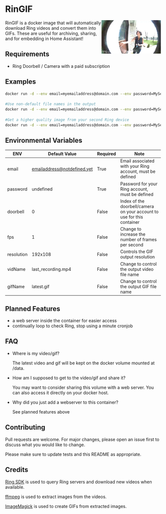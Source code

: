 # RinGIF

<img src="sample.gif" align="right" height=108/>

RinGIF is a docker image that will automatically download Ring videos and 
convert them into GIFs.
These are useful for archiving, sharing, and for embedding in Home Assistant!

## Requirements
- Ring Doorbell / Camera with a paid subscription


## Examples

```bash
docker run -d --env email=myemailaddress@domain.com --env password=MySecretPass --name RinGIF-Example-1 devinslick/ring_video_doorbell_gif

#Use non-default file names in the output
docker run -d --env email=myemailaddress@domain.com --env password=MySecretPass --env vidName=doorbell.mp4 --env gifName=doorbell.gif --name RinGIF-Example-2 devinslick/ring_video_doorbell_gif

#Get a higher quality image from your second Ring device
docker run -d --env email=myemailaddress@domain.com --env password=MySecretPass --env fps=2 --env resolution 284x216 --env doorbell=1 --name RinGIF-Example-3 devinslick/ring_video_doorbell_gif


```

## Environmental Variables

| ENV  | Default Value| Required | Note |
| ------------- | ------------- | ------------- | ------------- |
| email | emailaddress@notdefined.yet | True | Email associated with your Ring account, must be defined |
| password  | undefined  | True | Password for your Ring account, must be defined  |
| doorbell  | 0  | False | Index of the doorbell/camera on your account to use for this container |
| fps  | 1  | False | Change to increase the number of frames per second |
| resolution | 192x108 | False | Controls the GIF output resolution |
| vidName | last_recording.mp4 | False | Change to control the output video file name |
| gifName | latest.gif | False | Change to control the output GIF file name |

## Planned Features
- a web server inside the container for easier access
- continually loop to check Ring, stop using a minute cronjob 

## FAQ
- Where is my video/gif?

  The latest video and gif will be kept on the docker volume mounted at /data.

- How am I supposed to get to the video/gif and share it?

  You may want to consider sharing this volume with a web server. 
  You can also access it directly on your docker host.
- Why did you just add a webserver to this container?

  See planned features above

## Contributing
Pull requests are welcome. For major changes, please open an issue first to discuss what you would like to change.

Please make sure to update tests and this README as appropriate.

## Credits
[Ring SDK](https://github.com/tchellomello/python-ring-doorbell/) is used to query Ring servers and download new videos when available.

[ffmpeg](https://github.com/FFmpeg/FFmpeg) is used to extract images from the videos.

[ImageMagick](https://github.com/ImageMagick/ImageMagick) is used to create GIFs from extracted images.
